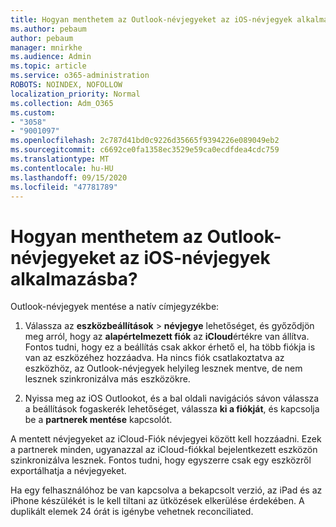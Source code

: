 ```yaml
---
title: Hogyan menthetem az Outlook-névjegyeket az iOS-névjegyek alkalmazásba?
ms.author: pebaum
author: pebaum
manager: mnirkhe
ms.audience: Admin
ms.topic: article
ms.service: o365-administration
ROBOTS: NOINDEX, NOFOLLOW
localization_priority: Normal
ms.collection: Adm_O365
ms.custom:
- "3058"
- "9001097"
ms.openlocfilehash: 2c787d41bd0c9226d35665f9394226e089049eb2
ms.sourcegitcommit: c6692ce0fa1358ec3529e59ca0ecdfdea4cdc759
ms.translationtype: MT
ms.contentlocale: hu-HU
ms.lasthandoff: 09/15/2020
ms.locfileid: "47781789"
---
```

# <a name="how-do-i-save-my-outlook-contacts-to-my-ios-contacts-app"></a>Hogyan menthetem az Outlook-névjegyeket az iOS-névjegyek alkalmazásba?

Outlook-névjegyek mentése a natív címjegyzékbe:
 
1. Válassza az **eszközbeállítások**  >  **névjegye** lehetőséget, és győződjön meg arról, hogy az **alapértelmezett fiók** az **iCloud**értékre van állítva. Fontos tudni, hogy ez a beállítás csak akkor érhető el, ha több fiókja is van az eszközéhez hozzáadva. Ha nincs fiók csatlakoztatva az eszközhöz, az Outlook-névjegyek helyileg lesznek mentve, de nem lesznek szinkronizálva más eszközökre.
 
2. Nyissa meg az iOS Outlookot, és a bal oldali navigációs sávon válassza a beállítások fogaskerék lehetőséget, válassza **ki a fiókját**, és kapcsolja be a **partnerek mentése** kapcsolót.
 
A mentett névjegyeket az iCloud-Fiók névjegyei között kell hozzáadni. Ezek a partnerek minden, ugyanazzal az iCloud-fiókkal bejelentkezett eszközön szinkronizálva lesznek. Fontos tudni, hogy egyszerre csak egy eszközről exportálhatja a névjegyeket.
 
Ha egy felhasználóhoz be van kapcsolva a bekapcsolt verzió, az iPad és az iPhone készülékét is le kell tiltani az ütközések elkerülése érdekében. A duplikált elemek 24 órát is igénybe vehetnek reconciliated.
